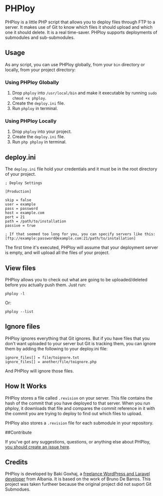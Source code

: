 # PHPloy

PHPloy is a little PHP script that allows you to deploy files through FTP to a server. It makes use of Git to know which files it should upload and which one it should delete. It is a real time-saver. PHPloy supports deployments of submodules and sub-submodules.

## Usage 
As any script, you can use PHPloy globally, from your `bin` directory or locally, from your project directory:

### Using PHPloy Globally

1. Drop `phploy` into `/usr/local/bin` and make it executable by running `sudo chmod +x phploy`.
2. Create the `deploy.ini` file.
3. Run `phploy` in terminal.

### Using PHPloy Locally

1. Drop `phploy` into your project.
2. Create the `deploy.ini` file.
3. Run `php phploy` in terminal.

## deploy.ini

The `deploy.ini` file hold your credentials and it must be in the root directory of your project. 

    ; Deploy Settings
    
    [Production]
    
    skip = false
    user = example
    pass = password    
    host = example.com
    port = 21
    path = /path/to/installation
    passive = true
    
    ; If that seemed too long for you, you can specify servers like this:
    [ftp://example:password@example.com:21/path/to/installation]

The first time it's executed, PHPloy will assume that your deployment server is empty, and will upload all the files of your project.

## View files

PHPloy allows you to check out what are going to be uploaded/deleted before you actually push them. Just run: 

	phploy -l

Or:

	phploy --list

## Ignore files

PHPloy ignores everything that Git ignores. But if you have files that you don't want uploaded to your server but Git is tracking them, you can ignore them by adding the following to your deploy.ini file:

	ignore_files[] = file/toignore.txt
	ignore_files[] = another/file/toignore.php

And PHPloy will ignore those files.

## How It Works

PHPloy stores a file called `.revision` on your server. This file contains the hash of the commit that you have deployed to that server. When you run phploy, it downloads that file and compares the commit reference in it with the commit you are trying to deploy to find out which files to upload.

PHPloy also stores a `.revision` file for each submodule in your repository.

##Contribute

If you've got any suggestions, questions, or anything else about PHPloy, [you should create an issue here](https://github.com/banago/PHPloy/issues). 

## Credits
PHPloy is developed by Baki Goxhaj, a [freelance WordPress and Laravel developer](http://wplancer.com) from Albania. It is based on the work of Bruno De Barros. This project was taken furtheer because the original project did not suport Git Submodues.
